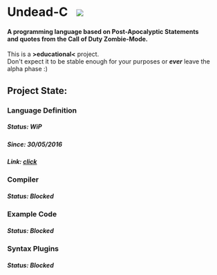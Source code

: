 # Undead-C &nbsp; ![](http://i.imgur.com/Kld3G3B.png)

#### A programming language based on Post-Apocalyptic Statements <br> and quotes from the Call of Duty Zombie-Mode.

This is a **>educational<** project.<br>
Don't expect it to be stable enough for your purposes or ***ever*** leave the alpha phase :)

## Project State:

### Language Definition
##### Status: WiP
##### Since: 30/05/2016
##### Link: [click](https://github.com/sn0w/Undead-C/tree/master/definition)

### Compiler
##### Status: Blocked

### Example Code
##### Status: Blocked

### Syntax Plugins
##### Status: Blocked
